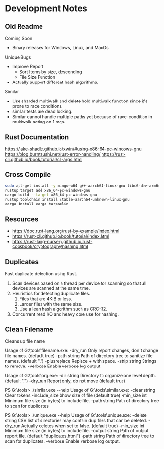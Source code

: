 # Development Notes

## Old Readme

Coming Soon

* Binary releases for Windows, Linux, and MacOs

Unique Bugs

* Improve Report
  * Sort Items by size, descending
  * File Size Function
* Actually support different hash algorithms.

Similar

* Use sharded multiwalk and delete hold multiwalk function since it's prone to race conditions.
* similar tests are dead locking.
* Similar cannot handle multiple paths yet because of race-condition in multiwalk acting on 1 map.

## Rust Documentation

<https://jake-shadle.github.io/xwin/#using-x86-64-pc-windows-gnu>
<https://blog.burntsushi.net/rust-error-handling/>
<https://rust-cli.github.io/book/tutorial/cli-args.html>

## Cross Compile

```bash
sudo apt-get install -y mingw-w64 g++-aarch64-linux-gnu libc6-dev-arm64-cross libssl-dev
rustup target add x86_64-pc-windows-gnu
cargo build --target x86_64-pc-windows-gnu
rustup toolchain install stable-aarch64-unknown-linux-gnu
cargo install cargo-tarpaulin
```

## Resources

* <https://doc.rust-lang.org/rust-by-example/index.html>
* <https://rust-cli.github.io/book/tutorial/index.html>
* <https://rust-lang-nursery.github.io/rust-cookbook/cryptography/hashing.html>

## Duplicates

Fast duplicate detection using Rust.

1. Scan devices based on a thread per device for scanning so that all devices are scanned at the same time.
1. Heuristics for detecting duplicate files.
   1. Files that are 4KiB or less.
   1. Larger files with the same size.
   1. Use a lean hash algorithm such as CRC-32.
1. Concurrent read I/O and heavy core use for hashing.

## Clean Filename

Cleans up file name

Usage of G:\tools\filename.exe:
  -dry_run
        Only report changes, don't change file names. (default true)
  -path string
        Path of directory tree to sanitize file names. (default ".")
  -plusreplace
        Replace + with space.
  -strip string
        Strings to remove.
  -verbose
        Enable verbose log output

Usage of G:\tools\org.exe:
  -dir string
        Directory to organize one level depth. (default ".")
  -dry_run
        Report only, do not move (default true)

PS G:\tools> .\similar.exe --help
Usage of G:\tools\similar.exe:
  -clear string
        Clear tokens
  -include_size
        Show size of file (default true)
  -min_size int
        Minimum file size (in bytes) to include file.
  -path string
        Path of directory tree to scan for duplicates

PS G:\tools> .\unique.exe --help
Usage of G:\tools\unique.exe:
  -delete string
        CSV list of directories may contain dup files that can be deleted.
  -dry_run
        Actually deletes when set to false. (default true)
  -min_size int
        Minimum file size (in bytes) to include file.
  -output string
        Path of output report file. (default "duplicates.html")
  -path string
        Path of directory tree to scan for duplicates.
  -verbose
        Enable verbose log output.
